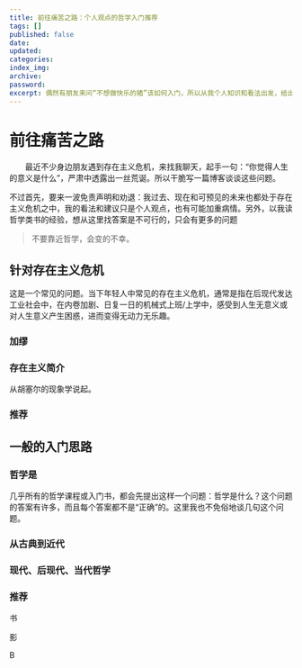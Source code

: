 ```yaml
---
title: 前往痛苦之路：个人观点的哲学入门推荐
tags: []
published: false
date:
updated:
categories:
index_img:
archive:
password:
excerpt: 偶然有朋友来问“不想做快乐的猪”该如何入门，所以从我个人知识和看法出发，给出一点入门的思路和推荐。
---
```


<!-- TODO: not finished -->

# 前往痛苦之路

&emsp;&emsp;最近不少身边朋友遇到存在主义危机，来找我聊天，起手一句：“你觉得人生的意义是什么”，严肃中透露出一丝荒诞。所以干脆写一篇博客谈谈这些问题。

不过首先，要来一波免责声明和劝退：我过去、现在和可预见的未来也都处于存在主义危机之中，我的看法和建议只是个人观点，也有可能加重病情。另外，以我读哲学类书的经验，想从这里找答案是不可行的，只会有更多的问题

> 不要靠近哲学，会变的不幸。

## 针对存在主义危机

这是一个常见的问题。当下年轻人中常见的存在主义危机，通常是指在后现代发达工业社会中，在内卷加剧、日复一日的机械式上班/上学中，感受到人生无意义或对人生意义产生困惑，进而变得无动力无乐趣。

### 加缪

### 存在主义简介

从胡塞尔的现象学说起。

### 推荐

## 一般的入门思路

### 哲学是

几乎所有的哲学课程或入门书，都会先提出这样一个问题：哲学是什么？这个问题的答案有许多，而且每个答案都不是“正确”的。这里我也不免俗地谈几句这个问题。

### 从古典到近代

### 现代、后现代、当代哲学

### 推荐

书

影

B
